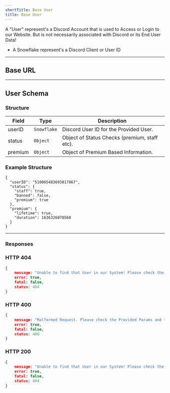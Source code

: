 ```yaml
---
shortTitle: Base User
title: Base User
---
```


A "User" represent's a Discord Account that is used to Access or Login to our Website.
But is not necessarily associated with Discord or its End User Data!

- A Snowflake represent's a Discord Client or User ID

---

## Base URL
<Route method="GET" path="https://api.dscjobs.org" />

---

## User Schema

<Route method="GET" path="/v2/user/:userID" />

### Structure
| Field     | Type        | Description                                                                                         |
| --------- | ----------- | --------------------------------------------------------------------------------------------------- |
| userID    | `Snowflake` | Discord User ID for the Provided User.                                                              |
| status    | `Object`    | Object of Status Checks (premium, staff etc).                                                       |
| premium   | `Object`    | Object of Premium Based Information.                                                                |

### Example Structure
```js:title=HTTP-200
{
  "userID": "510065483693817867",
  "status": {
    "staff": true,
    "banned": false,
    "premium": true
  },
  "premium": {
    "lifetime": true,
    "duration": 1636326070560
  }
}
```

---

### Responses


### HTTP 404
```json
{
    message: "Unable to find that User in our System! Please check the User ID and try again!",
    error: true,
    fatal: false,
    status: 404
}

```

### HTTP 400
```json
{
    message: "Malformed Request. Please check the Provided Params and try again!",
    error: true,
    fatal: false,
    status: 400
}
```

### HTTP 200
```json
{
    message: "Unable to find that User in our System! Please check the User ID and try again!",
    error: true,
    fatal: false,
    status: 404
}
```
